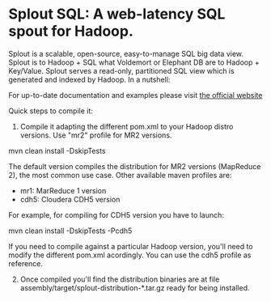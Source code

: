 Splout SQL: A web-latency SQL spout for Hadoop.
===============================================

Splout is a scalable, open-source, easy-to-manage SQL big data view. Splout is to Hadoop + SQL what Voldemort or Elephant DB are to Hadoop + Key/Value. Splout serves a read-only, partitioned SQL view which is generated and indexed by Hadoop. In a nutshell:

For up-to-date documentation and examples please visit [the official website](http://sploutsql.com)

Quick steps to compile it:

1) Compile it adapting the different pom.xml to your Hadoop distro versions. Use "mr2" profile for MR2 versions.

mvn clean install -DskipTests

The default version compiles the distribution for MR2 versions (MapReduce 2), the most common use case. Other
available maven profiles are:

* mr1: MarReduce 1 version
* cdh5: Cloudera CDH5 version

For example, for compiling for CDH5 version you have to launch:

mvn clean install -DskipTests -Pcdh5

If you need to compile against a particular Hadoop version, you'll need to modify the different pom.xml
acordingly. You can use the cdh5 profile as reference. 

2) Once compiled you'll find the distribution binaries are at file assembly/target/splout-distribution-*.tar.gz 
ready for being installed.
